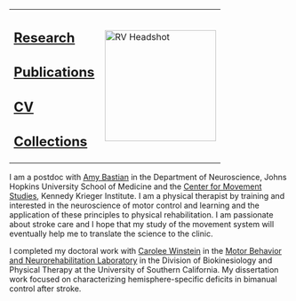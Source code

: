 
<table><tr><td style="vertical-align:middle"><a>
<h2 align="left"><a href="http://rinivarg.github.io/research/">Research</a></h2>
<h2 align="left"><a href="http://rinivarg.github.io/publications/">Publications</a></h2>
<h2 style="vertical-align: sub"><a href="http://rinivarg.github.io/cv/">CV</a></h2>
<h2 style="vertical-align: sub"><a href="http://rinivarg.github.io/collections/">Collections</a></h2>   
</a></td>    
<td style="vertical-align: middle"><a><img align="right" width="200" src="https://raw.githubusercontent.com/rinivarg/rinivarg.github.io/main/_data/RVarghese_professional-removebg_smaller_even.jpg" alt="RV Headshot">
</a></td></tr></table>
  
I am a postdoc with <a href="https://www.hopkinsmedicine.org/profiles/details/amy-bastian">Amy Bastian</a> in the Department of Neuroscience, Johns Hopkins University School of Medicine and the <a href="https://www.kennedykrieger.org/research/centers-labs-cores/center-for-movement-studies">Center for Movement Studies</a>, Kennedy Krieger Institute. I am a physical therapist by training and interested in the neuroscience of motor control and learning and the application of these principles to physical rehabilitation. I am passionate about stroke care and I hope that my study of the movement system will eventually help me to translate the science to the clinic. 

I completed my doctoral work with <a href="https://pt.usc.edu/faculty/carolee-j-winstein-phd-pt-fapta/">Carolee Winstein</a> in the <a href="https://www.mbnl.usc.edu">Motor Behavior and Neurorehabilitation Laboratory</a> in the Division of Biokinesiology and Physical Therapy at the University of Southern California. My dissertation work focused on characterizing hemisphere-specific deficits in bimanual control after stroke.
      
</td></tr></table>

